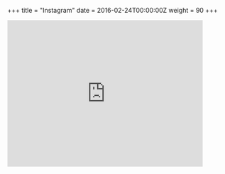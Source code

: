 +++
title = "Instagram"
date = 2016-02-24T00:00:00Z
weight = 90
+++
<iframe src="http://widget.websta.me/in/ishaimika/?s=100&w=4&h=3&b=0&bg=000000&p=10&sb=off" allowtransparency="true" frameborder="0" scrolling="no" style="border:none;overflow:hidden;width:440px; height: 330px" ></iframe> <!-- websta - websta.me -->